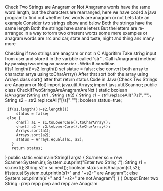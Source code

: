 Check Two Strings are Anagram or Not
Anagrams words have the same word length, but the characters are rearranged, here we have coded a java program to find out whether two words are anagram or not
Lets take an example
Consider two strings elbow and below
Both the strings have the same length
Both the strings have same letters
But the letters are re-arranged in a way to form two different words
some more examples of anagram words are arc and car, state and taste, night and thing and  many more
 

Checking if two strings are anagram or not in C
Algorithm
Take string input from user and store it in the variable called “str” .
Call isAnagram() method by passing two string as parameter .
Write if condition if(s1.length()!=s2.length()) set statue = false;
else  convert both array to character arrya using toCharArray()
After that sort both the array using Arrays class sort() after that return status
Code in Java (Check Two Strings are Anagram or Not)
import java.util.Arrays;
import java.util.Scanner;
public class CheckIfTwoStringsAreAnagramAreNot {
    static boolean isAnagram(String str1 , String str2) {
    String s1 = str1.replaceAll("[\\s]", "");
    String s2 = str2.replaceAll("[\\s]", "");
    boolean status=true;

     if(s1.length()!=s2.length())
         status = false;
     else {
         char[] a1 = s1.toLowerCase().toCharArray();
         char[] a2 = s2.toLowerCase().toCharArray();
         Arrays.sort(a1);
         Arrays.sort(a2);
         status = Arrays.equals(a1, a2);
       }
       return status;
} 
   public static void main(String[] args) {
     Scanner sc = new Scanner(System.in);
     System.out.print("Enter two String :");
     String s1 = sc.next();
     String s2 = sc.next();
     boolean status = isAnagram(s1,s2);
       if(status)
          System.out.println(s1+" and "+s2+" are Anagram");
       else 
          System.out.println(s1+" and "+s2+" are not Anagram");
       }
}
Output
Enter two String : prep
repp
prep and repp are Anagram
